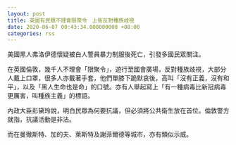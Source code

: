 ```yaml
---
layout: post
title: 英國有民眾不理會限聚令　上街反對種族歧視
date: 2020-06-07 00:43:34.000000000 +08:00
categories: rss
---
```


美國黑人弗洛伊德懷疑被白人警員暴力制服後死亡，引發多國民眾關注。

在英國倫敦，幾千人不理會「限聚令」，遊行至國會廣場，反對種族歧視，大部分人戴上口罩，很多人亦戴著手套，他們單膝下跪默哀後，高叫「沒有正義，沒有和平」，以及「黑人生命也是命」的口號。亦有人舉起寫上「有一種病毒比新冠病毒更厲害，叫種族主義」的標語。

內政大臣彭黛玲說，明白民眾為何要抗議，但必須將公共衛生放在首位。倫敦警方就指，抗議活動是非法。

而在曼徹斯特、加的夫、萊斯特及謝菲爾德等城市，亦有類似示威。
